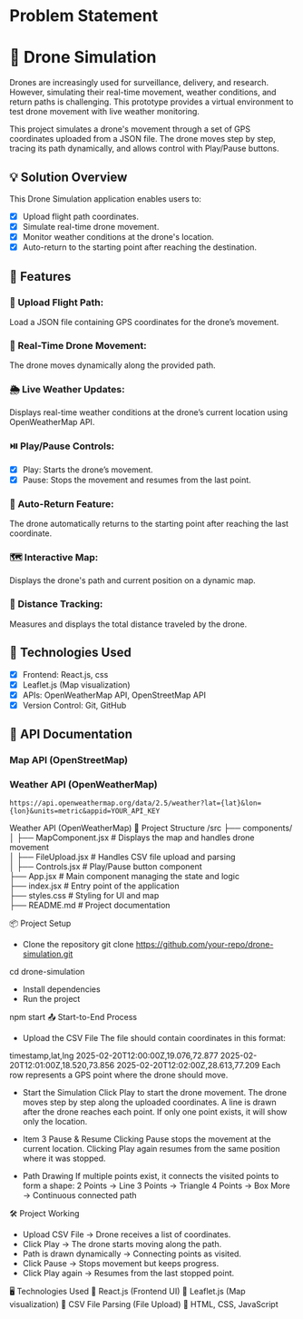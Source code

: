 # Problem Statement
# 🚁 Drone Simulation
Drones are increasingly used for surveillance, delivery, and research. However, simulating their real-time movement, weather conditions, and return paths is challenging. This prototype provides a virtual environment to test drone movement with live weather monitoring.

This project simulates a drone's movement through a set of GPS coordinates uploaded from a JSON file. The drone moves step by step, tracing its path dynamically, and allows control with Play/Pause buttons.

## 💡 Solution Overview
This Drone Simulation application enables users to:
- [x] Upload flight path coordinates.
- [x] Simulate real-time drone movement.
- [x] Monitor weather conditions at the drone's location.
- [x] Auto-return to the starting point after reaching the destination.

## 🌟 Features
### 📂 Upload Flight Path: 
Load a JSON file containing GPS coordinates for the drone’s movement.
### 🚁 Real-Time Drone Movement: 
The drone moves dynamically along the provided path.
### 🌦 Live Weather Updates: 
Displays real-time weather conditions at the drone’s current location using OpenWeatherMap API.
### ⏯️ Play/Pause Controls:
- [x] Play: Starts the drone’s movement.
- [x] Pause: Stops the movement and resumes from the last point.
### 🔄 Auto-Return Feature: 
The drone automatically returns to the starting point after reaching the last coordinate.
### 🗺 Interactive Map: 
Displays the drone's path and current position on a dynamic map.
### 📏 Distance Tracking: 
Measures and displays the total distance traveled by the drone.

## 🔧 Technologies Used
- [x] Frontend: React.js, css
- [X]  Leaflet.js (Map visualization)
- [x] APIs: OpenWeatherMap API, OpenStreetMap API
- [x] Version Control: Git, GitHub

## 📡 API Documentation
### Map API (OpenStreetMap)
### Weather API (OpenWeatherMap)
```
https://api.openweathermap.org/data/2.5/weather?lat={lat}&lon={lon}&units=metric&appid=YOUR_API_KEY
```


Weather API (OpenWeatherMap)
📂 Project Structure
/src
  ├── components/
  │   ├── MapComponent.jsx   # Displays the map and handles drone movement  
  │   ├── FileUpload.jsx     # Handles CSV file upload and parsing  
  │   ├── Controls.jsx       # Play/Pause button component  
  ├── App.jsx                # Main component managing the state and logic  
  ├── index.jsx              # Entry point of the application  
  ├── styles.css             # Styling for UI and map  
  ├── README.md              # Project documentation  

📦 Project Setup
- Clone the repository
git clone https://github.com/your-repo/drone-simulation.git

cd drone-simulation
- Install dependencies
- Run the project

npm start
📤 Start-to-End Process

- Upload the CSV File
The file should contain coordinates in this format:

timestamp,lat,lng
2025-02-20T12:00:00Z,19.076,72.877
2025-02-20T12:01:00Z,18.520,73.856
2025-02-20T12:02:00Z,28.613,77.209
Each row represents a GPS point where the drone should move.

- Start the Simulation
Click Play to start the drone movement.
The drone moves step by step along the uploaded coordinates.
A line is drawn after the drone reaches each point.
If only one point exists, it will show only the location.

- Item 3 Pause & Resume
Clicking Pause stops the movement at the current location.
Clicking Play again resumes from the same position where it was stopped.

- Path Drawing
If multiple points exist, it connects the visited points to form a shape:
2 Points → Line
3 Points → Triangle
4 Points → Box
More → Continuous connected path

🛠️ Project Working
- Upload CSV File → Drone receives a list of coordinates.
- Click Play → The drone starts moving along the path.
- Path is drawn dynamically → Connecting points as visited.
- Click Pause → Stops movement but keeps progress.
- Click Play again → Resumes from the last stopped point.

🖥️ Technologies Used
🔹 React.js (Frontend UI)
🔹 Leaflet.js (Map visualization)
🔹 CSV File Parsing (File Upload)
🔹 HTML, CSS, JavaScript
